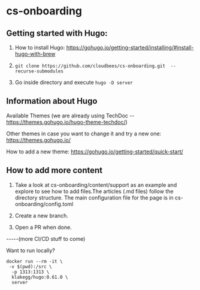 # cs-onboarding

## Getting started with Hugo:

1. How to install Hugo:
https://gohugo.io/getting-started/installing/#install-hugo-with-brew

2. ```git clone https://github.com/cloudbees/cs-onboarding.git  --recurse-submodules```

3. Go inside directory and execute ```hugo -D server```

## Information about Hugo

Available Themes (we are already using TechDoc -- https://themes.gohugo.io/hugo-theme-techdoc/)

Other themes in case you want to change it and try a new one:
https://themes.gohugo.io/

How to add a new theme:
https://gohugo.io/getting-started/quick-start/

## How to add more content

1.  Take a look at cs-onboarding/content/support as an example and explore to see how to add files.The articles (.md files) follow the directory structure. The main configuration file for the page is in cs-onboarding/config.toml

2. Create a new branch.

3. Open a PR when done.

-----(more CI/CD stuff to come)

Want to run locally?

``` 
docker run --rm -it \
 -v $(pwd):/src \
  -p 1313:1313 \
  klakegg/hugo:0.61.0 \
  server 
```







